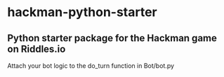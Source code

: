 hackman-python-starter
======================
Python starter package for the Hackman game on Riddles.io
---------------------------------------------------------

Attach your bot logic to the do_turn function in Bot/bot.py



